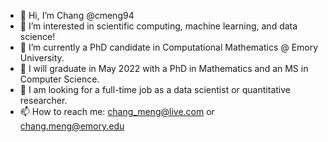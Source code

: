 - 👋 Hi, I’m Chang @cmeng94
- 👀 I’m interested in scientific computing, machine learning, and data science!
- 📗 I’m currently a PhD candidate in Computational Mathematics @ Emory University.
- 🏫 I will graduate in May 2022 with a PhD in Mathematics and an MS in Computer Science.
- 🚗 I am looking for a full-time job as a data scientist or quantitative researcher.
- 📫 How to reach me: chang_meng@live.com or chang.meng@emory.edu

<!---
cmeng94/cmeng94 is a ✨ special ✨ repository because its `README.md` (this file) appears on your GitHub profile.
You can click the Preview link to take a look at your changes.
--->

